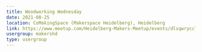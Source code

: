 ```yaml
---
title: Woodworking Wednesday
date: 2021-08-25
location: CoMakingSpace (Makerspace Heidelberg), Heidelberg
link: https://www.meetup.com/Heidelberg-Makers-Meetup/events/dlsqwrycclbhc/
usergroup: makershd
type: usergroup
---
```

